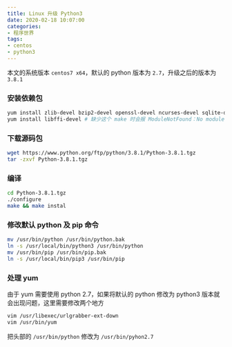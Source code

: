 ```yaml
---
title: Linux 升级 Python3
date: 2020-02-18 10:07:00
categories:
- 程序世界
tags:
- centos
- python3
---
```

本文的系统版本 `centos7 x64`，默认的 python 版本为 `2.7`，升级之后的版本为 `3.8.1`

### 安装依赖包
```bash
yum install zlib-devel bzip2-devel openssl-devel ncurses-devel sqlite-devel readline-devel tk-devel gcc make
yum install libffi-devel # 缺少这个 make 时会报 ModuleNotFound：No module named '_ctypes' 错误
```


### 下载源码包
```bash
wget https://www.python.org/ftp/python/3.8.1/Python-3.8.1.tgz
tar -zxvf Python-3.8.1.tgz
```

### 编译
```bash
cd Python-3.8.1.tgz
./configure
make && make instal
```

### 修改默认 python 及 pip 命令
```bash
mv /usr/bin/python /usr/bin/python.bak
ln -s /usr/local/bin/python3 /usr/bin/python
mv /usr/bin/pip /usr/bin/pip.bak
ln -s /usr/local/bin/pip3 /usr/bin/pip
```

### 处理 yum
由于 yum 需要使用 python 2.7，如果将默认的 python 修改为 python3 版本就会出现问题，这里需要修改两个地方
```bash
vim /usr/libexec/urlgrabber-ext-down
vim /usr/bin/yum
```
把头部的 `/usr/bin/python` 修改为 `/usr/bin/pyhon2.7`